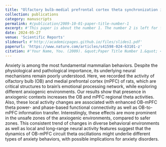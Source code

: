 ```yaml
---
title: "Olfactory bulb-medial prefrontal cortex theta synchronization is associated with anxiety"
collection: publications
category: manuscripts
permalink: #/publication/2009-10-01-paper-title-number-1
excerpt: #'This paper is about the number 1. The number 2 is left for future work.'
date: 2024-05-27
venue: 'Scientific Reports'
slidesurl: #'http://academicpages.github.io/files/slides1.pdf'
paperurl: 'https://www.nature.com/articles/s41598-024-63101-z'
citation: #'Your Name, You. (2009). &quot;Paper Title Number 1.&quot; <i>Journal 1</i>. 1(1).'
---
```


Anxiety is among the most fundamental mammalian behaviors. Despite the physiological and pathological importance, its underlying neural mechanisms remain poorly understood. Here, we recorded the activity of olfactory bulb (OB) and medial prefrontal cortex (mPFC) of rats, which are critical structures to brain’s emotional processing network, while exploring different anxiogenic environments. Our results show that presence in anxiogenic contexts increases the OB and mPFC regional theta activities. Also, these local activity changes are associated with enhanced OB-mPFC theta power- and phase-based functional connectivity as well as OB-to-mPFC information transfer. Interestingly, these effects are more prominent in the unsafe zones of the anxiogenic environments, compared to safer zones. This consistent trend of changes in diverse behavioral environments as well as local and long-range neural activity features suggest that the dynamics of OB-mPFC circuit theta oscillations might underlie different types of anxiety behaviors, with possible implications for anxiety disorders.
